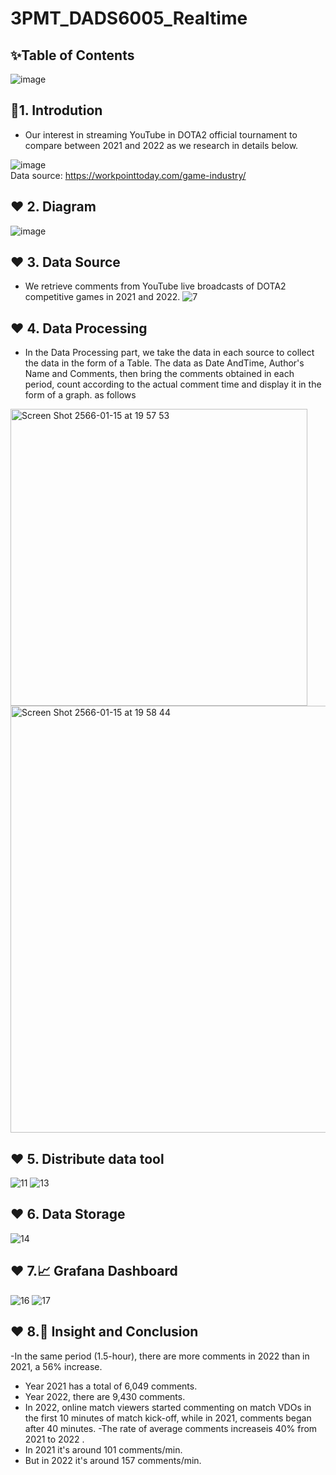 # 3PMT_DADS6005_Realtime
## ✨Table of Contents
![image](https://user-images.githubusercontent.com/39288060/212537389-56761659-0d8c-4a3b-a202-3092eef83be2.png)

## 🎯1. Introdution
- Our interest in streaming YouTube in DOTA2 official tournament to compare between 2021 and 2022 as we research in details below.

![image](https://user-images.githubusercontent.com/39288060/212537495-eb4e20a2-632e-4220-b76d-cdb88d6f0316.png)
</br> Data source: https://workpointtoday.com/game-industry/

## ❤️ 2. Diagram 
![image](https://user-images.githubusercontent.com/39288060/212538126-30cc640c-272b-4ad9-9ee8-0c056516c1bb.png)

## ❤️ 3. Data Source
- We retrieve comments from YouTube live broadcasts of DOTA2 competitive games in 2021 and 2022.
![7](https://user-images.githubusercontent.com/97785411/212541279-77c4abc9-fa04-478d-8e8b-4a8425a2e9a7.jpg)

## ❤️ 4. Data Processing
- In the Data Processing part, we take the data in each source to collect the data in the form of a Table. The data as Date AndTime, Author's Name and Comments, then bring the comments obtained in each period, count according to the actual comment time and display it in the form of a graph. as follows


<img width="475" alt="Screen Shot 2566-01-15 at 19 57 53" src="https://user-images.githubusercontent.com/97785411/212542029-e4d0b59d-0cdd-4069-8e31-aaa6456563c7.png">

<img width="683" alt="Screen Shot 2566-01-15 at 19 58 44" src="https://user-images.githubusercontent.com/97785411/212542049-353c6d69-5d34-4294-bcdb-315b5ecb198b.png">


## ❤️ 5. Distribute data tool
![11](https://user-images.githubusercontent.com/97785411/212542131-c154d430-a0d0-4e2a-9196-cd97731853da.jpg)
![13](https://user-images.githubusercontent.com/97785411/212542137-4d1f1a06-3ec6-4565-8e08-f64d8eb66a5d.jpg)


## ❤️ 6. Data Storage
![14](https://user-images.githubusercontent.com/97785411/212542160-451bb0f9-c1b3-44eb-9783-3639d4519308.jpg)

## ❤️ 7.📈 Grafana Dashboard

![16](https://user-images.githubusercontent.com/97785411/212542182-083d7568-a0a7-45ce-9691-4829b557a276.jpg)
![17](https://user-images.githubusercontent.com/97785411/212542201-b354eed4-f789-45f0-92bc-cd831136dafc.jpg)

## ❤️ 8.🔦 Insight and Conclusion

-In the same period (1.5-hour), there are more comments in 2022 than in 2021, a 56% increase.
  - Year 2021 has a total of 6,049 comments.
  - Year 2022, there are 9,430 comments.
- In 2022, online match viewers started commenting on match VDOs in the first 10 minutes of match kick-off, while in 2021, comments began after 40 minutes.
-The rate of average comments increaseis 40% from 2021 to 2022 .
 - In 2021 it's around 101 comments/min.
 - But in 2022 it's around 157 comments/min.




